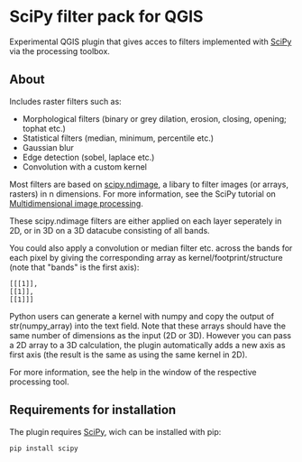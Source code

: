 # SciPy filter pack for QGIS
Experimental QGIS plugin that gives acces to filters implemented with [SciPy](https://scipy.org/) via the processing toolbox.


## About
Includes raster filters such as:
- Morphological filters (binary or grey dilation, erosion, closing, opening; tophat etc.)
- Statistical filters (median, minimum, percentile etc.)
- Gaussian blur
- Edge detection (sobel, laplace etc.)
- Convolution with a custom kernel

Most filters are based on [scipy.ndimage](https://docs.scipy.org/doc/scipy/reference/ndimage.html), a libary to filter images (or arrays, rasters) in n dimensions. For more information, see the SciPy tutorial on [Multidimensional image processing](https://docs.scipy.org/doc/scipy/tutorial/ndimage.html).

These scipy.ndimage filters are either applied on each layer seperately in 2D, or in 3D on a 3D datacube consisting of all bands. 



You could also apply a convolution or median filter etc. across the bands for each pixel
by giving the corresponding array as kernel/footprint/structure (note that "bands" is the first axis):

```
[[[1]],
[[1]],
[[1]]]
```

Python users can generate a kernel with numpy and copy the output of str(numpy_array) into the text field. Note that these arrays should have the same number of dimensions as the input (2D or 3D). However you can pass a 2D array to a 3D calculation, the plugin automatically adds a new axis as first axis (the result is the same as using the same kernel in 2D).

For more information, see the help in the window of the respective processing tool.

## Requirements for installation
The plugin requires [SciPy](https://scipy.org/), wich can be installed with pip:
```
pip install scipy
```